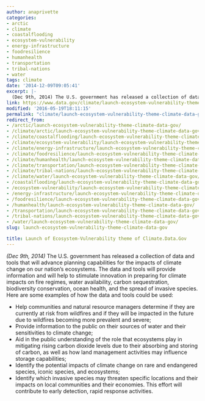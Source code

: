```yaml
---
author: anaprivette
categories:
- arctic
- climate
- coastalflooding
- ecosystem-vulnerability
- energy-infrastructure
- foodresilience
- humanhealth
- transportation
- tribal-nations
- water
tags: climate
date: '2014-12-09T09:05:41'
excerpt: |-
  (Dec 9th, 2014) The U.S. government has released a collection of data and tools that will advance planning capabilities for the impacts of climate change on our nation’s ecosystems. The data and tools will provide information and will help to…
link: https://www.data.gov/climate/launch-ecosystem-vulnerability-theme-climate-data-gov/
modified: '2016-05-19T18:11:15'
permalink: "climate/launch-ecosystem-vulnerability-theme-climate-data-gov/"
redirect_from:
- /arctic/launch-ecosystem-vulnerability-theme-climate-data-gov/
- /climate/arctic/launch-ecosystem-vulnerability-theme-climate-data-gov/
- /climate/coastalflooding/launch-ecosystem-vulnerability-theme-climate-data-gov/
- /climate/ecosystem-vulnerability/launch-ecosystem-vulnerability-theme-climate-data-gov/
- /climate/energy-infrastructure/launch-ecosystem-vulnerability-theme-climate-data-gov/
- /climate/foodresilience/launch-ecosystem-vulnerability-theme-climate-data-gov/
- /climate/humanhealth/launch-ecosystem-vulnerability-theme-climate-data-gov/
- /climate/transportation/launch-ecosystem-vulnerability-theme-climate-data-gov/
- /climate/tribal-nations/launch-ecosystem-vulnerability-theme-climate-data-gov/
- /climate/water/launch-ecosystem-vulnerability-theme-climate-data-gov/
- /coastalflooding/launch-ecosystem-vulnerability-theme-climate-data-gov/
- /ecosystem-vulnerability/launch-ecosystem-vulnerability-theme-climate-data-gov/
- /energy-infrastructure/launch-ecosystem-vulnerability-theme-climate-data-gov/
- /foodresilience/launch-ecosystem-vulnerability-theme-climate-data-gov/
- /humanhealth/launch-ecosystem-vulnerability-theme-climate-data-gov/
- /transportation/launch-ecosystem-vulnerability-theme-climate-data-gov/
- /tribal-nations/launch-ecosystem-vulnerability-theme-climate-data-gov/
- /water/launch-ecosystem-vulnerability-theme-climate-data-gov/
slug: launch-ecosystem-vulnerability-theme-climate-data-gov

title: Launch of Ecosystem-Vulnerability theme of Climate.Data.Gov
---
```


*(Dec 9th, 2014)* The U.S. government has released a collection of data and tools that will advance planning capabilities for the impacts of climate change on our nation’s ecosystems. The data and tools will provide information and will help to stimulate innovation in preparing for climate impacts on fire regimes, water availability, carbon sequestration, biodiversity conservation, ocean health, and the spread of invasive species. Here are some examples of how the data and tools could be used:

* Help communities and natural resource managers determine if they are currently at risk from wildfires and if they will be impacted in the future due to wildfires becoming more prevalent and severe;
* Provide information to the public on their sources of water and their sensitivities to climate change;
* Aid in the public understanding of the role that ecosystems play in mitigating rising carbon dioxide levels due to their absorbing and storing of carbon, as well as how land management activities may influence storage capabilities;
* Identify the potential impacts of climate change on rare and endangered species, iconic species, and ecosystems;
* Identify which invasive species may threaten specific locations and their impacts on local communities and their economies. This effort will contribute to early detection, rapid response activities.
